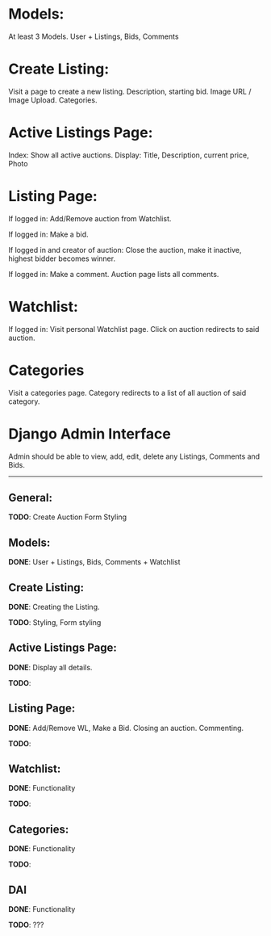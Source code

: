 # Models: 
At least 3 Models. User + Listings, Bids, Comments

# Create Listing:
Visit a page to create a new listing. Description, starting bid. Image URL / Image Upload. Categories.

# Active Listings Page:
Index: Show all active auctions. Display: Title, Description, current price, Photo

# Listing Page:
If logged in: Add/Remove auction from Watchlist.

If logged in: Make a bid.

If logged in and creator of auction: Close the auction, make it inactive, highest bidder becomes winner.

If logged in: Make a comment. Auction page lists all comments.

# Watchlist:
If logged in: Visit personal Watchlist page. Click on auction redirects to said auction.

# Categories
Visit a categories page. Category redirects to a list of all auction of said category.

# Django Admin Interface
Admin should be able to view, add, edit, delete any Listings, Comments and Bids. 

---

## General:
__TODO__: Create Auction Form Styling

## Models:
__DONE__: User + Listings, Bids, Comments + Watchlist

## Create Listing:
__DONE__: Creating the Listing.
 
__TODO__: Styling, Form styling

## Active Listings Page:
__DONE__: Display all details. 

__TODO__: 

## Listing Page:
__DONE__: Add/Remove WL, Make a Bid. Closing an auction. Commenting.

__TODO__:

## Watchlist:
__DONE__: Functionality

__TODO__: 

## Categories:
__DONE__: Functionality

__TODO__:

## DAI
__DONE__: Functionality

__TODO__: ???